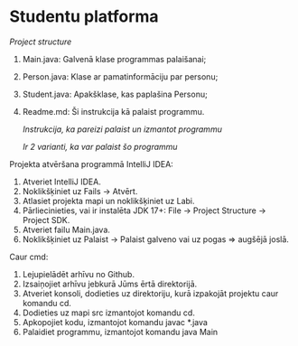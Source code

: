   # Studentu platforma
*Project structure*
1. Main.java: Galvenā klase programmas palaišanai;
2. Person.java: Klase ar pamatinformāciju par personu;
3. Student.java: Apakšklase, kas paplašina Personu;
4. Readme.md: Ši instrukcija kā palaist programmu.
   
   *Instrukcija, ka pareizi palaist un izmantot programmu*
   
   *Ir 2 varianti, ka var palaist šo programmu*
   
Projekta atvēršana programmā IntelliJ IDEA:
 1. Atveriet IntelliJ IDEA.
 2. Noklikšķiniet uz Fails -> Atvērt.
 3. Atlasiet projekta mapi un noklikšķiniet uz Labi.
 4. Pārliecinieties, vai ir instalēta JDK 17+: File -> Project Structure -> Project SDK.
 5. Atveriet failu Main.java.
 6. Noklikšķiniet uz Palaist -> Palaist galveno vai uz pogas => augšējā joslā.

Caur cmd:
 1. Lejupielādēt arhīvu no Github.
 2. Izsaiņojiet arhīvu jebkurā Jūms ērtā direktorijā.
 3. Atveriet konsoli, dodieties uz direktoriju, kurā izpakojāt projektu caur komandu cd.
 4. Dodieties uz mapi src izmantojot komandu cd.
 5. Apkopojiet kodu, izmantojot komandu javac *.java
 6. Palaidiet programmu, izmantojot komandu java Main
